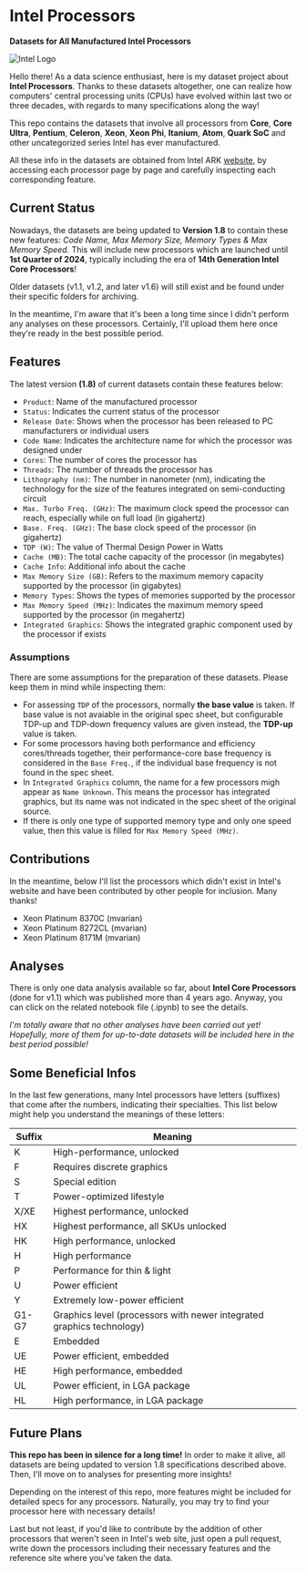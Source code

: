 # Intel Processors

**Datasets for All Manufactured Intel Processors**

![Intel Logo](https://i.ibb.co/SVqLYBK/intel-new-logo.png)

Hello there! As a data science enthusiast, here is my dataset project about **Intel Processors**. Thanks to these datasets altogether, one can realize how computers' central processing units (CPUs) have evolved within last two or three decades, with regards to many specifications along the way!

This repo contains the datasets that involve all processors from **Core**, **Core Ultra**, **Pentium**, **Celeron**, **Xeon**, **Xeon Phi**, **Itanium**, **Atom**, **Quark SoC** and other uncategorized series Intel has ever manufactured. 

All these info in the datasets are obtained from Intel ARK [website](https://ark.intel.com/content/www/tr/tr/ark.html), by accessing each processor page by page and carefully inspecting each corresponding feature.

## Current Status

Nowadays, the datasets are being updated to **Version 1.8** to contain these new features: _Code Name, Max Memory Size, Memory Types & Max Memory Speed._ This will include new processors which are launched until **1st Quarter of 2024**, typically including the era of **14th Generation Intel Core Processors**!

Older datasets (v1.1, v1.2, and later v1.6) will still exist and be found under their specific folders for archiving.

In the meantime, I'm aware that it's been a long time since I didn't perform any analyses on these processors. Certainly, I'll upload them here once they're ready in the best possible period.

## Features

The latest version **(1.8)** of current datasets contain these features below:

- `Product`: Name of the manufactured processor
- `Status`: Indicates the current status of the processor
- `Release Date`: Shows when the processor has been released to PC manufacturers or individual users
- `Code Name`: Indicates the architecture name for which the processor was designed under
- `Cores`: The number of cores the processor has
- `Threads`: The number of threads the processor has
- `Lithography (nm)`: The number in nanometer (nm), indicating the technology for the size of the features integrated on semi-conducting circuit
- `Max. Turbo Freq. (GHz)`: The maximum clock speed the processor can reach, especially while on full load (in gigahertz)
- `Base. Freq. (GHz)`: The base clock speed of the processor (in gigahertz)
- `TDP (W)`: The value of Thermal Design Power in Watts
- `Cache (MB)`: The total cache capacity of the processor (in megabytes)
- `Cache Info`: Additional info about the cache
- `Max Memory Size (GB)`: Refers to the maximum memory capacity supported by the processor (in gigabytes)
- `Memory Types`: Shows the types of memories supported by the processor
- `Max Memory Speed (MHz)`: Indicates the maximum memory speed supported by the processor (in megahertz)
- `Integrated Graphics`: Shows the integrated graphic component used by the processor if exists

### Assumptions

There are some assumptions for the preparation of these datasets. Please keep them in mind while inspecting them:

- For assessing `TDP` of the processors, normally **the base value** is taken. If base value is not avaiable in the original spec sheet, but configurable TDP-up and TDP-down frequency values are given instead, the **TDP-up** value is taken.
- For some processors having both performance and efficiency cores/threads together, their performance-core base frequency is considered in the `Base Freq.`, if the individual base frequency is not found in the spec sheet.
- In `Integrated Graphics` column, the name for a few processors migh appear as `Name Unknown`. This means the processor has integrated graphics, but its name was not indicated in the spec sheet of the original source.
- If there is only one type of supported memory type and only one speed value, then this value is filled for `Max Memory Speed (MHz)`.

## Contributions

In the meantime, below I'll list the processors which didn't exist in Intel's website and have been contributed by other people for inclusion. Many thanks!

- Xeon Platinum 8370C (mvarian)
- Xeon Platinum 8272CL (mvarian)
- Xeon Platinum 8171M (mvarian)

## Analyses

There is only one data analysis available so far, about **Intel Core Processors** (done for v1.1) which was published more than 4 years ago. Anyway, you can click on the related notebook file (.ipynb) to see the details.

_I'm totally aware that no other analyses have been carried out yet! Hopefully, more of them for up-to-date datasets will be included here in the best period possible!_

## Some Beneficial Infos

In the last few generations, many Intel processors have letters (suffixes) that come after the numbers, indicating their specialties. This list below might help you understand the meanings of these letters:

| Suffix | Meaning |
|--------|---------|
| K | High-performance, unlocked |
| F | Requires discrete graphics |
| S | Special edition |
| T | Power-optimized lifestyle |
| X/XE | Highest performance, unlocked |
| HX | Highest performance, all SKUs unlocked |
| HK | High performance, unlocked |
| H | High performance |
| P | Performance for thin & light |
| U | Power efficient |
| Y | Extremely low-power efficient |
| G1-G7 | Graphics level (processors with newer integrated graphics technology) |
| E | Embedded |
| UE | Power efficient, embedded |
| HE | High performance, embedded |
| UL | Power efficient, in LGA package |
| HL | High performance, in LGA package |

## Future Plans

**This repo has been in silence for a long time!** In order to make it alive, all datasets are being updated to version 1.8 specifications described above. Then, I'll move on to analyses for presenting more insights!

Depending on the interest of this repo, more features might be included for detailed specs for any processors. Naturally, you may try to find your processor here with necessary details!

Last but not least, if you'd like to contribute by the addition of other processors that weren't seen in Intel's web site, just open a pull request, write down the processors including their necessary features and the reference site where you've taken the data.

